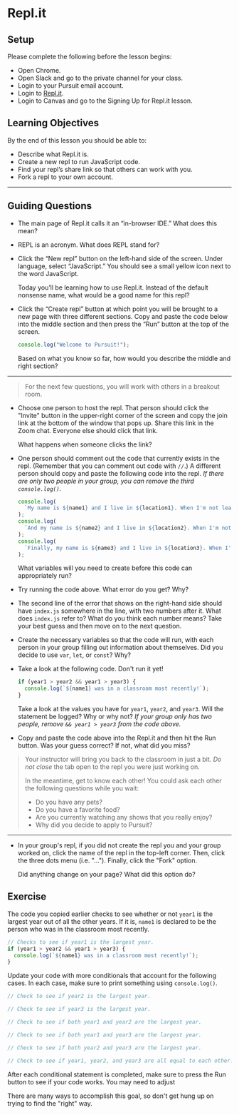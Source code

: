 # Repl.it

## Setup

Please complete the following before the lesson begins:

- Open Chrome.
- Open Slack and go to the private channel for your class.
- Login to your Pursuit email account.
- Login to [Repl.it](https://replit.com/).
- Login to Canvas and go to the Signing Up for Repl.it lesson.

## Learning Objectives

By the end of this lesson you should be able to:

- Describe what Repl.it is.
- Create a new repl to run JavaScript code.
- Find your repl’s share link so that others can work with you.
- Fork a repl to your own account.

---

## Guiding Questions

- The main page of Repl.it calls it an “in-browser IDE.” What does this mean?

- REPL is an acronym. What does REPL stand for?

- Click the “New repl” button on the left-hand side of the screen. Under language, select “JavaScript.” You should see a small yellow icon next to the word JavaScript.

  Today you’ll be learning how to use Repl.it. Instead of the default nonsense name, what would be a good name for this repl?

- Click the “Create repl” button at which point you will be brought to a new page with three different sections. Copy and paste the code below into the middle section and then press the “Run” button at the top of the screen.

  ```js
  console.log("Welcome to Pursuit!");
  ```

  Based on what you know so far, how would you describe the middle and right section?

---

> For the next few questions, you will work with others in a breakout room.

- Choose one person to host the repl. That person should click the "Invite" button in the upper-right corner of the screen and copy the join link at the bottom of the window that pops up. Share this link in the Zoom chat. Everyone else should click that link.

  What happens when someone clicks the link?

- One person should comment out the code that currently exists in the repl. (Remember that you can comment out code with `//`.) A different person should copy and paste the following code into the repl. _If there are only two people in your group, you can remove the third `console.log()`._

  ```js
  console.log(
    `My name is ${name1} and I live in ${location1}. When I'm not learning to code, I really enjoy ${hobby1}. The last time I was in a classroom was in the year ${year1}. Before joining Pursuit, I was ${previously1}.`
  );
  console.log(
    `And my name is ${name2} and I live in ${location2}. When I'm not learning to code, I really enjoy ${hobby2}. The last time I was in a classroom was in the year ${year2}. Before joining Pursuit, I was ${previously2}.`
  );
  console.log(
    `Finally, my name is ${name3} and I live in ${location3}. When I'm not learning to code, I really enjoy ${hobby3}. The last time I was in a classroom was in the year ${year3}. Before joining Pursuit, I was ${previously3}.`
  );
  ```

  What variables will you need to create before this code can appropriately run?

- Try running the code above. What error do you get? Why?

- The second line of the error that shows on the right-hand side should have `index.js` somewhere in the line, with two numbers after it. What does `index.js` refer to? What do you think each number means? Take your best guess and then move on to the next question.

- Create the necessary variables so that the code will run, with each person in your group filling out information about themselves. Did you decide to use `var`, `let`, or `const`? Why?

- Take a look at the following code. Don't run it yet!

  ```js
  if (year1 > year2 && year1 > year3) {
    console.log(`${name1} was in a classroom most recently!`);
  }
  ```

  Take a look at the values you have for `year1`, `year2`, and `year3`. Will the statement be logged? Why or why not? _If your group only has two people, remove `&& year1 > year3` from the code above._

- Copy and paste the code above into the Repl.it and then hit the Run button. Was your guess correct? If not, what did you miss?

> Your instructor will bring you back to the classroom in just a bit. _Do not close_ the tab open to the repl you were just working on.
>
> In the meantime, get to know each other! You could ask each other the following questions while you wait:
>
> - Do you have any pets?
> - Do you have a favorite food?
> - Are you currently watching any shows that you really enjoy?
> - Why did you decide to apply to Pursuit?

---

- In your group's repl, if you did not create the repl you and your group worked on, click the name of the repl in the top-left corner. Then, click the three dots menu (i.e. "..."). Finally, click the "Fork" option.

  Did anything change on your page? What did this option do?

## Exercise

The code you copied earlier checks to see whether or not `year1` is the largest year out of all the other years. If it is, `name1` is declared to be the person who was in the classroom most recently.

```js
// Checks to see if year1 is the largest year.
if (year1 > year2 && year1 > year3) {
  console.log(`${name1} was in a classroom most recently!`);
}
```

Update your code with more conditionals that account for the following cases. In each case, make sure to print something using `console.log()`.

```js
// Check to see if year2 is the largest year.

// Check to see if year3 is the largest year.

// Check to see if both year1 and year2 are the largest year.

// Check to see if both year1 and year3 are the largest year.

// Check to see if both year2 and year3 are the largest year.

// Check to see if year1, year2, and year3 are all equal to each other.
```

After each conditional statement is completed, make sure to press the Run button to see if your code works. You may need to adjust

There are many ways to accomplish this goal, so don't get hung up on trying to find the "right" way.

